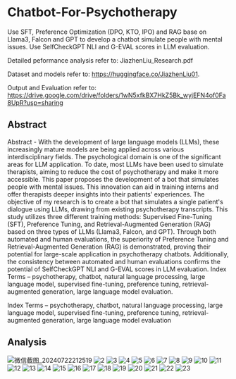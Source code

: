 # Chatbot-For-Psychotherapy
Use SFT, Preference Optimization (DPO, KTO, IPO) and RAG base on Llama3, Falcon and GPT to develop a chatbot simulate people with mental issues. Use SelfCheckGPT NLI and G-EVAL scores in LLM evaluation.

Detailed peformance analysis refer to: JiazhenLiu_Research.pdf

Dataset and models refer to: https://huggingface.co/JiazhenLiu01.  

Output and Evaluation refer to: https://drive.google.com/drive/folders/1wN5xfkBX7HkZ5Bk_wyjEFN4of0Fa8UpR?usp=sharing







## Abstract
Abstract - With the development of large language models (LLMs), these increasingly 
mature models are being applied across various interdisciplinary fields. The psychological 
domain is one of the significant areas for LLM application. To date, most LLMs have 
been used to simulate therapists, aiming to reduce the cost of psychotherapy and make it 
more accessible. This paper proposes the development of a bot that simulates people with 
mental issues. This innovation can aid in training interns and offer therapists deeper 
insights into their patients' experiences. The objective of my research is to create a bot 
that simulates a single patient's dialogue using LLMs, drawing from existing 
psychotherapy transcripts. This study utilizes three different training methods:
Supervised Fine-Tuning (SFT), Preference Tuning, and Retrieval-Augmented 
Generation (RAG) based on three types of LLMs (Llama3, Falcon, and GPT). Through 
both automated and human evaluations, the superiority of Preference Tuning and 
Retrieval-Augmented Generation (RAG) is demonstrated, proving their potential for 
large-scale application in psychotherapy chatbots. Additionally, the consistency between 
automated and human evaluations confirms the potential of SelfCheckGPT NLI and G-EVAL scores in LLM evaluation.
Index Terms – psychotherapy, chatbot, natural language processing, large language model, 
supervised fine-tuning, preference tuning, retrieval-augmented generation, large language 
model evaluation.


Index Terms – psychotherapy, chatbot, natural language processing, large language model,
supervised fine-tuning, preference tuning, retrieval-augmented generation, large language
model evaluation


## Analysis

![微信截图_20240722212519](https://github.com/user-attachments/assets/59db569f-d412-43aa-af97-6afae6d10f62)
![2](https://github.com/user-attachments/assets/64e94975-5be1-4cde-911c-71ca90c680d0)
![3](https://github.com/user-attachments/assets/18a0abbf-fd6c-4e1c-8865-157bf6ad39a5)
![4](https://github.com/user-attachments/assets/4d467e0f-fbd6-4406-aa47-aeb2d9a9e44c)
![5](https://github.com/user-attachments/assets/1ba994f6-a9d0-4b69-b48f-5f3b51280ec5)
![6](https://github.com/user-attachments/assets/fc92a6f7-ce75-409f-9e0e-34518fd250dc)
![7](https://github.com/user-attachments/assets/66ba7ed2-a2cf-413a-99f3-08f7455d08f7)
![8](https://github.com/user-attachments/assets/e6717c94-b360-4381-994d-d8a55950b77d)
![9](https://github.com/user-attachments/assets/7dfb6981-d279-4151-ae4c-9e2568780dde)
![10](https://github.com/user-attachments/assets/f6a03d30-1837-4504-9d0a-60e7044f0c1f)
![11](https://github.com/user-attachments/assets/6771807e-9968-41a1-bf46-33c35ab71cde)
![12](https://github.com/user-attachments/assets/2cd53bb3-10bc-452b-aa4f-1f335005d693)
![13](https://github.com/user-attachments/assets/05b31ae4-034c-4006-93b7-15fd2ce60d13)
![14](https://github.com/user-attachments/assets/e630188e-bdec-4fdf-ae5c-9faa0b21da39)
![15](https://github.com/user-attachments/assets/e39b8063-3e61-4d9f-931d-6b9167d20ffa)
![16](https://github.com/user-attachments/assets/f7c36fb6-0959-40f2-8620-aa2e95874fc7)
![17](https://github.com/user-attachments/assets/59b659be-8001-4050-9087-873e62cd0b48)
![18](https://github.com/user-attachments/assets/cdca11ac-05bb-436a-a807-8266be1d9177)
![19](https://github.com/user-attachments/assets/75bb9c2d-ddb8-4990-abf9-909a6e09696b)
![20](https://github.com/user-attachments/assets/6b398e60-2259-4322-9a48-bf96bc86d7d1)
![21](https://github.com/user-attachments/assets/67c06957-3dd5-4ef5-ae2a-3e935eee9e11)
![22](https://github.com/user-attachments/assets/42f4cb96-3109-4fcf-ae30-2e9011bf2f93)
![23](https://github.com/user-attachments/assets/a015d641-319e-4416-968b-6260e6b3a31e)
